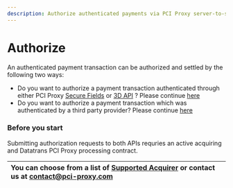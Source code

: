 ```yaml
---
description: Authorize authenticated payments via PCI Proxy server-to-server API.
---
```


# Authorize

An authenticated payment transaction can be authorized and settled by the following two ways:

* Do you want to authorize a payment transaction authenticated through either PCI Proxy [Secure Fields](../authentication-only/securefields-1/) or [3D API](../authentication-only/api-beta.md) ?   Please continue [here](authorize.md) 
* Do you want to authorize a payment transaction which was authenticated by a third party provider?   Please continue [here  ](authorize-with-3rd-party-authenticated-data.md)

### Before you start

Submitting authorization requests to both APIs requries an active acquiring and Datatrans PCI Proxy processing contract. 

| You can choose from a list of [**Supported Acquirer**](../../resources/supported-acquirer.md) or contact us at [contact@pci-proxy.com](mailto:contact@pci-proxy.com) |
| :--- |


